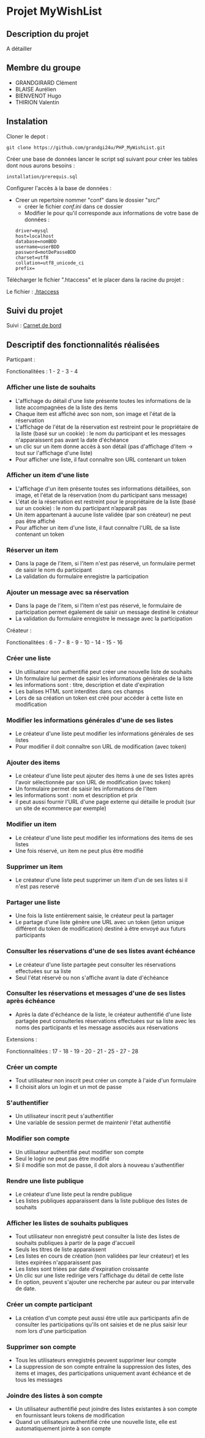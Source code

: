 # Projet MyWishList

## Description du projet
A détailler

## Membre du groupe
* GRANDGIRARD Clément
* BLAISE Aurélien
* BIENVENOT Hugo
* THIRION Valentin

## Instalation
Cloner le depot :
```
git clone https://github.com/grandgi24u/PHP_MyWishList.git
```
Créer une base de données lancer le script sql suivant pour créer les tables dont nous aurons besoins :
```
installation/prerequis.sql
```
Configurer l'accès à la base de données :
  * Creer un repertoire nommer "conf" dans le dossier "src/"
    * créer le fichier *conf.ini* dans ce dossier
    * Modifier le pour qu'il corresponde aux informations de votre base de données :
    ```
    driver=mysql
    host=localhost
    database=nomBDD
    username=userBDD
    password=motDePasseBDD
    charset=utf8
    collation=utf8_unicode_ci
    prefix= 
    ```
Télécharger le fichier ".htaccess" et le placer dans la racine du projet :

Le fichier : [.htaccess](https://drive.google.com/file/d/1-vl4Fv9f-n4OHAnRzL78svyLRJxrqSwb/view?usp=sharing)

## Suivi du projet

Suivi : [Carnet de bord](https://docs.google.com/spreadsheets/d/1624796koU7YWj593UP73e4uDMPmXC7ZdKhuX9dDsz7I/edit?usp=sharing)

## Descriptif des fonctionnalités réalisées

Particpant :

Fonctionalitées : 1 - 2 - 3 - 4

### Afficher une liste de souhaits
* L'affichage du détail d'une liste présente toutes les informations de la liste accompagnées de la liste des items
* Chaque item est affiché avec son nom, son image et l'état de la réservation
* L'affichage de l'état de la réservation est restreint pour le propriétaire de la liste (basé sur un cookie) : le nom du participant et les messages n'apparaissent pas avant la date d'échéance
* un clic sur un item donne accès à son détail (pas d'affichage d'item -> tout sur l'affichage d'une liste)
* Pour afficher une liste, il faut connaître son URL contenant un token

### Afficher un item d'une liste
* L'affichage d'un item présente toutes ses informations détaillées, son image, et l'état de la réservation (nom du participant sans message)
* L'état de la réservation est restreint pour le propriétaire de la liste (basé sur un cookie) : le nom du participant n’apparaît pas
* Un item appartenant à aucune liste validée (par son créateur) ne peut pas être affiché
* Pour afficher un item d'une liste, il faut connaître l'URL de sa liste contenant un token

### Réserver un item
* Dans la page de l'item, si l'item n'est pas réservé, un formulaire permet de saisir le nom du participant
* La validation du formulaire enregistre la participation

### Ajouter un message avec sa réservation
* Dans la page de l'item, si l'item n'est pas réservé, le formulaire de participation permet également de saisir un message destiné le créateur
* La validation du formulaire enregistre le message avec la participation

Créateur :

Fonctionalitées : 6 - 7 - 8 - 9 - 10 - 14 - 15 - 16

### Créer une liste
* Un utilisateur non authentifié peut créer une nouvelle liste de souhaits
* Un formulaire lui permet de saisir les informations générales de la liste
* les informations sont : titre, description et date d'expiration
* Les balises HTML sont interdites dans ces champs
* Lors de sa création un token est créé pour accéder à cette liste en modification 

### Modifier les informations générales d'une de ses listes
* Le créateur d'une liste peut modifier les informations générales de ses listes
* Pour modifier il doit connaître son URL de modification (avec token)

### Ajouter des items
* Le créateur d'une liste peut ajouter des items à une de ses listes après l'avoir sélectionnée par son URL de modification (avec token)
* Un formulaire permet de saisir les informations de l'item
* les informations sont : nom et description et prix
* il peut aussi fournir l'URL d'une page externe qui détaille le produit (sur un site de ecommerce par exemple)

### Modifier un item
* Le créateur d'une liste peut modifier les informations des items de ses listes
* Une fois réservé, un item ne peut plus être modifié

### Supprimer un item
* Le créateur d'une liste peut supprimer un item d'un de ses listes si il n'est pas reservé

### Partager une liste
* Une fois la liste entièrement saisie, le créateur peut la partager
* Le partage d'une liste génère une URL avec un token (jeton unique différent du token de modification) destiné à être envoyé aux futurs participants

### Consulter les réservations d'une de ses listes avant échéance
* Le créateur d'une liste partagée peut consulter les réservations effectuées sur sa liste
* Seul l'état réservé ou non s'affiche avant la date d'échéance

### Consulter les réservations et messages d'une de ses listes après échéance
* Après la date d'échéance de la liste, le créateur authentifié d'une liste partagée peut consulterles réservations effectuées sur sa liste avec les noms des participants et les message associés aux réservations

Extensions :

Fonctionnalitées : 17 - 18 - 19 - 20 - 21 - 25 - 27 - 28

### Créer un compte
* Tout utilisateur non inscrit peut créer un compte à l'aide d'un formulaire
* Il choisit alors un login et un mot de passe

### S'authentifier
* Un utilisateur inscrit peut s'authentifier
* Une variable de session permet de maintenir l'état authentifié

### Modifier son compte
* Un utilisateur authentifié peut modifier son compte
* Seul le login ne peut pas être modifié
* Si il modifie son mot de passe, il doit alors à nouveau s'authentifier

### Rendre une liste publique
* Le créateur d'une liste peut la rendre publique
* Les listes publiques apparaissent dans la liste publique des listes de souhaits

### Afficher les listes de souhaits publiques
* Tout utilisateur non enregistré peut consulter la liste des listes de souhaits publiques à partir de la page d'accueil
* Seuls les titres de liste apparaissent
* Les listes en cours de création (non validées par leur créateur) et les listes expirées n'apparaissent pas
* Les listes sont triées par date d'expiration croissante
* Un clic sur une liste redirige vers l'affichage du détail de cette liste
* En option, peuvent s'ajouter une recherche par auteur ou par intervalle de date.

### Créer un compte participant
* La création d'un compte peut aussi être utile aux participants afin de consulter les participations qu'ils ont saisies et de ne plus saisir leur nom lors d'une participation

### Supprimer son compte
* Tous les utilisateurs enregistrés peuvent supprimer leur compte
* La suppression de son compte entraîne la suppression des listes, des items et images, des participations uniquement avant échéance et de tous les messages

### Joindre des listes à son compte
* Un utilisateur authentifié peut joindre des listes existantes à son compte en fournissant leurs tokens de modification
* Quand un utilisateurs authentifié crée une nouvelle liste, elle est automatiquement jointe à son compte
